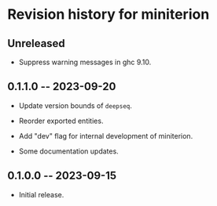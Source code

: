 # Revision history for miniterion

## Unreleased

* Suppress warning messages in ghc 9.10.

## 0.1.1.0 -- 2023-09-20

* Update version bounds of ``deepseq``.

* Reorder exported entities.

* Add "dev" flag for internal development of miniterion.

* Some documentation updates.

## 0.1.0.0 -- 2023-09-15

* Initial release.

